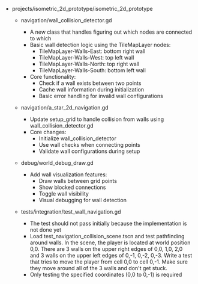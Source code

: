 - projects/isometric_2d_prototype/isometric_2d_prototype
  - navigation/wall_collision_detector.gd
    - A new class that handles figuring out which nodes are connected to which
    - Basic wall detection logic using the TileMapLayer nodes:
      - TileMapLayer-Walls-East: bottom right wall
      - TileMapLayer-Walls-West: top left wall
      - TileMapLayer-Walls-North: top right wall
      - TileMapLayer-Walls-South: bottom left wall
    - Core functionality:
      - Check if a wall exists between two points
      - Cache wall information during initialization
      - Basic error handling for invalid wall configurations
    
  - navigation/a_star_2d_navigation.gd 
    - Update setup_grid to handle collision from walls using wall_collision_detector.gd
    - Core changes:
      - Initialize wall_collision_detector
      - Use wall checks when connecting points
      - Validate wall configurations during setup
    
  - debug/world_debug_draw.gd
    - Add wall visualization features:
      - Draw walls between grid points
      - Show blocked connections
      - Toggle wall visibility
      - Visual debugging for wall detection
    
  - tests/integration/test_wall_navigation.gd
    - The test should not pass initially because the implementation is not done yet
    - Load test_navigation_collision_scene.tscn and test pathfinding around walls. In the scene, the player is located at world position 0,0. There are 3 walls on the upper right edges of 0,0, 1,0, 2,0 and 3 walls on the upper left edges of 0,-1, 0,-2, 0,-3. Write a test that tries to move the player from cell 0,0 to cell 0,-1. Make sure they move around all of the 3 walls and don't get stuck.
    - Only testing the specified coordinates (0,0 to 0,-1) is required
